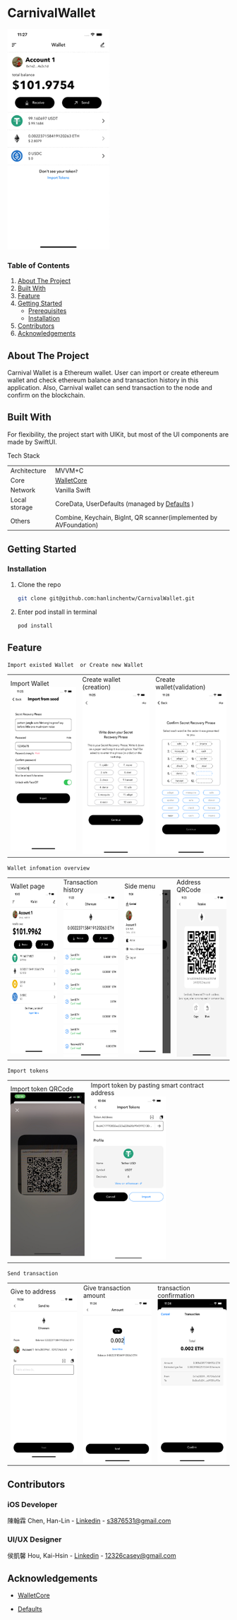 # CarnivalWallet

<img src="./ScreenShot/transaction-demo.gif" height="500">

### Table of Contents
<ol>
  <li>
    <a href="#about-the-project">About The Project</a>
  </li>
  <li><a href="#built-with">Built With</a></li>
  <li><a href="#feature">Feature</a></li>
  <li>
    <a href="#getting-started">Getting Started</a>
    <ul>
      <li><a href="#prerequisites">Prerequisites</a></li>
      <li><a href="#installation">Installation</a></li>
    </ul>
  </li>
  <li><a href="#contributors">Contributors</a></li>
  <li><a href="#acknowledgements">Acknowledgements</a></li>
</ol>

<!-- ABOUT THE PROJECT -->
## About The Project

Carnival Wallet is a Ethereum wallet. User can import or create ethereum wallet and check ethereum balance and transaction history in this application. Also, Carnival wallet can send transaction to the node and confirm on the blockchain.


## Built With
For flexibility, the project start with UIKit, but most of the UI components are made by SwiftUI.

Tech Stack
<table>
  <tr>
    <td>Architecture</td>
    <td>MVVM+C</td>
  </tr>
  <tr>
    <td>Core</td>
    <td><a href="https://github.com/trustwallet/wallet-core">WalletCore</a></td>
  </tr>
  <tr>
    <td>Network</td>
    <td>Vanilla Swift</td>
  </tr>
  <tr>
    <td>Local storage</td>
    <td>
      CoreData, UserDefaults (managed by 
        <a href="https://github.com/sindresorhus/Defaults">Defaults</a>
      )
    </td>
  </tr>
  <tr>
    <td>Others</td>
    <td>Combine, Keychain, BigInt, QR scanner(implemented by AVFoundation)</td>
  </tr>
</table>

<!-- GETTING STARTED -->

## Getting Started

### Installation

1. Clone the repo
   ```sh
   git clone git@github.com:hanlinchentw/CarnivalWallet.git
   ```
2. Enter pod install in terminal
   ```sh
   pod install
   ```
<!-- Feature -->

## Feature

`Import existed Wallet  or Create new Wallet`
<table>
    <tr>
      <td>
        Import Wallet <br>
        <img src="./ScreenShot/import-wallet.png" height="370">
      </td>
      <td>
        Create wallet (creation) <br>
        <img src="./ScreenShot/create-wallet.png" height="370">
      </td>
      <td>
        Create wallet(validation) <br>
        <img src="./ScreenShot/create-wallet-2.png" height="370">
      </td>
    </tr>
</table>

`Wallet infomation overview`
<table>
    <tr>
      <td>
        Wallet page <br>
        <img src="./ScreenShot/wallet-page.png" height="370">
      </td>
      <td>
       Transaction history<br>
        <img src="./ScreenShot/history-page.png" height="370">
      </td>
      <td>
        Side menu <br>
        <img src="./ScreenShot/side-menu.png" height="370">
      </td>
      <td>
       Address QRCode <br>
        <img src="./ScreenShot/receive-page.png" height="370">
      </td>
    </tr>
</table>

`Import tokens`
<table>
    <tr>
      <td>
       Import token QRCode <br>
        <img src="./ScreenShot/qrcode-scan.jpeg" height="370">
      </td>
      <td>
       Import token by pasting smart contract address<br>
        <img src="./ScreenShot/import-token.png" height="370">
      </td>
    </tr>
</table>

`Send transaction`
<table>
    <tr>
      <td>
       Give to address <br>
        <img src="./ScreenShot/send-page.png" height="370">
      </td>
      <td>
       Give transaction amount<br>
        <img src="./ScreenShot/send-amount-page.png" height="370">
      </td>
      <td>
        transaction confirmation <br>
        <img src="./ScreenShot/transaction-page.png" height="370">
      </td>
    </tr>
</table>

<!-- Contributors -->

## Contributors

### iOS Developer

陳翰霖 Chen, Han-Lin - [Linkedin](https://www.linkedin.com/in/han-lin-chen-07b635200/) - s3876531@gmail.com

### UI/UX Designer

侯凱馨 Hou, Kai-Hsin - [Linkedin](https://www.linkedin.com/in/caseyhou/) - 12326casey@gmail.com

<!-- ACKNOWLEDGEMENTS -->

## Acknowledgements

- [WalletCore](https://github.com/trustwallet/wallet-core)

- [Defaults](https://github.com/sindresorhus/Defaults)
